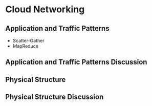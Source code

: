 # Cloud Networking  
## Application and Traffic Patterns  
* Scatter-Gather  
* MapReduce  
  
## Application and Traffic Patterns Discussion  
## Physical Structure  
## Physical Structure Discussion  
